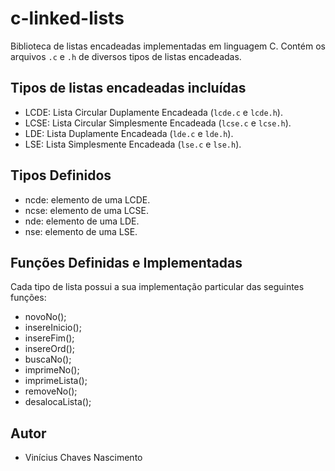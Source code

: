 # c-linked-lists

Biblioteca de listas encadeadas implementadas em linguagem C. Contém os arquivos `.c` e `.h` de diversos tipos de listas encadeadas.

## Tipos de listas encadeadas incluídas

- LCDE: Lista Circular Duplamente Encadeada (`lcde.c` e `lcde.h`).
- LCSE: Lista Circular Simplesmente Encadeada (`lcse.c` e `lcse.h`).
- LDE: Lista Duplamente Encadeada (`lde.c` e `lde.h`).
- LSE: Lista Simplesmente Encadeada (`lse.c` e `lse.h`).

## Tipos Definidos

- ncde: elemento de uma LCDE.
- ncse: elemento de uma LCSE.
- nde: elemento de uma LDE.
- nse: elemento de uma LSE.


## Funções Definidas e Implementadas

Cada tipo de lista possui a sua implementação particular das seguintes funções:

- novoNo();
- insereInicio();
- insereFim();
- insereOrd();
- buscaNo();
- imprimeNo();
- imprimeLista();
- removeNo();
- desalocaLista();

## Autor

- Vinícius Chaves Nascimento
